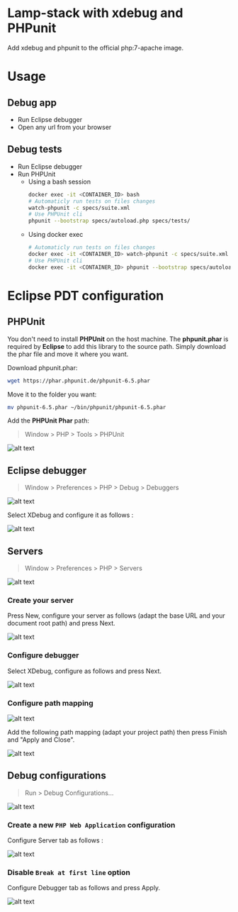 # Lamp-stack with **xdebug** and **PHPunit**

Add xdebug and phpunit to the official php:7-apache image.

# Usage

## Debug app

- Run Eclipse debugger
- Open any url from your browser

## Debug tests

- Run Eclipse debugger
- Run PHPUnit
    - Using a bash session
        ```bash
        docker exec -it <CONTAINER_ID> bash 
        # Automaticly run tests on files changes
        watch-phpunit -c specs/suite.xml
        # Use PHPUnit cli
        phpunit --bootstrap specs/autoload.php specs/tests/
        ```
    - Using docker exec
        ```bash
        # Automaticly run tests on files changes
        docker exec -it <CONTAINER_ID> watch-phpunit -c specs/suite.xml
        # Use PHPUnit cli
        docker exec -it <CONTAINER_ID> phpunit --bootstrap specs/autoload.php specs/tests/
        ```

# **Eclipse PDT** configuration

## PHPUnit

You don't need to install **PHPUnit** on the host machine. The **phpunit.phar** is required by **Eclipse** to add this library to the source path. Simply download the phar file and move it where you want.

Download phpunit.phar:

```bash
wget https://phar.phpunit.de/phpunit-6.5.phar
```

Move it to the folder you want:

```bash
mv phpunit-6.5.phar ~/bin/phpunit/phpunit-6.5.phar
```

Add the **PHPUnit Phar** path:

> Window > PHP > Tools > PHPUnit

![alt text](doc/img/phpunit.png)

## Eclipse debugger

> Window > Preferences > PHP > Debug > Debuggers 

![alt text](doc/img/conf.debuggers.png)

Select XDebug and configure it as follows :

![alt text](doc/img/conf.xdebug.png)

## Servers

> Window > Preferences > PHP > Servers

![alt text](doc/img/conf.servers.png)

### Create your server

Press New, configure your server as follows (adapt the base URL and your document root path) and press Next.

![alt text](doc/img/conf.new-server.png)

### Configure debugger

Select XDebug, configure as follows and press Next.

![alt text](doc/img/conf.server-debugger.png)

### Configure path mapping

![alt text](doc/img/server-path-mapping-tab.png)

Add the following path mapping (adapt your project path) then press Finish and "Apply and Close".

![alt text](doc/img/conf.server-pathmapping.png)

## Debug configurations

> Run > Debug Configurations...

![alt text](doc/img/debug.config.png)

### Create a new `PHP Web Application` configuration

Configure Server tab as follows :

![alt text](doc/img/debug.new-config.png)

### Disable `Break at first line` option

Configure Debugger tab as follows and press Apply.

![alt text](doc/img/debug.disable-break-first-line.png)


